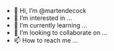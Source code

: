 - 👋 Hi, I’m @martendecock
- 👀 I’m interested in ...
- 🌱 I’m currently learning ...
- 💞️ I’m looking to collaborate on ...
- 📫 How to reach me ...

<!---
martendecock/martendecock is a ✨ special ✨ repository because its `README.md` (this file) appears on your GitHub profile.
You can click the Preview link to take a look at your changes.
--->
